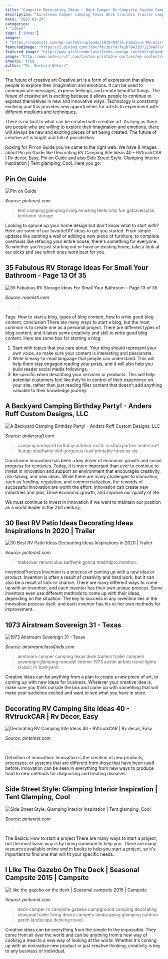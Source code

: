 ```yaml
---
title: "Campsite Decorating Ideas ~ Deck Camper Rv Campsite Gazebo Campground Camping Decorating Seasonal Trailer Living Decks Campers Landscaping Glamping Outdoor Porch Landscape Decking Travel"
description: "Airstream camper camping texas deck trailers trailer campers sovereign glamping remodel interior 1973 austin airbnb travel lights classic rv backyard"
date: "2023-01-29"
categories:
- "ideas"
tags: ["ideas"]
images:
- "https://roomisti.com/wp-content/uploads/2019/04/35-Fabulous-RV-Storage-Ideas-For-Small-Your-Bathroom-13-640x853.jpg"
featuredImage: "https://i.pinimg.com/736x/fe/1b/79/fe1b7943107125bad7ce300d80a663a3.jpg"
featured_image: "http://www.airstreamclassifieds.com/wp-content/uploads/2015/09/717380.jpg"
image: "http://www.andersruff.com/custom-printable-parties/wp-content/uploads/2012/09/outdoor-backyard-camping-party-ideas-06.jpg"
ShowToc: true
author: "Dr. Barbara Waters"
---
```



The future of creative art
Creative art is a form of expression that allows people to explore their imagination and emotions. It can be used to communicate messages, express feelings, and create beautiful things.
The future of creative art is exciting because it allows people to continue to express themselves in new and innovative ways. Technology is constantly evolving and this provides new opportunities for artists to experiment with different mediums and techniques.

There is no limit to what can be created with creative art. As long as there are people who are willing to explore their imagination and emotions, there will always be new and exciting pieces of art being created. The future of creative art is bright and full of possibilities.

	

		
looking for Pin on Guide you've came to the right web. We have 8 Images about Pin on Guide like Decorating RV Camping Site Ideas 40 - RVtruckCAR | Rv decor, Easy, Pin on Guide and also Side Street Style: Glamping Interior inspiration | Tent glamping, Cool. Here you go:
		
    
## Pin On Guide

<img loading=lazy src="https://i.pinimg.com/736x/fe/1b/79/fe1b7943107125bad7ce300d80a663a3.jpg" onerror="this.onerror=null;this.src='https://tse1.mm.bing.net/th?id=OIP.rrdNgl4Lg2xDxIj5FZYc8gHaHU&amp;pid=15.1';" alt="Pin on Guide">

_Source: pinterest.com_

>tent camping glamping living amazing tents cool fun gotravelsplan bedroom storage. 

	

Looking to spruce up your home design but don't know what to start with? Here are some of our favoriteDIY ideas to get you started. From simple updates like painting a wall or adding a new piece of furniture, to complete overhauls like refacing your entire house, there's something for everyone. So whether you're just starting out or have an existing home, take a look at our picks and see which ones work best for you.

    
## 35 Fabulous RV Storage Ideas For Small Your Bathroom - Page 13 Of 35

<img loading=lazy src="https://roomisti.com/wp-content/uploads/2019/04/35-Fabulous-RV-Storage-Ideas-For-Small-Your-Bathroom-13-640x853.jpg" onerror="this.onerror=null;this.src='https://tse3.mm.bing.net/th?id=OIP.w5E8xu7s9R124bmqfybCxAHaJ3&amp;pid=15.1';" alt="35 Fabulous RV Storage Ideas For Small Your Bathroom - Page 13 of 35">

_Source: roomisti.com_

>. 

	

Tags: How to start a blog, types of blog content, how to write good blog content, conclusion
There are many ways to start a blog, but the most common is to create one as a personal project. There are different types of blog content, and it takes some creativity and skill to write good blog content. Here are some tips for starting a blog:
1. Start with topics that you care about. Your blog should represent your own voice, so make sure your content is interesting and passionate.
2. Write in easy-to-read language that people can understand. This will help them stay engaged reading your posts, and it will also help you build reader social media followings.
3. Be specific when describing your services or products. This will help potential customers feel like they’re in control of their experience on your site, rather than just reading filler content that doesn’t add anything valuable to their knowledge journey. 

    
## A Backyard Camping Birthday Party! - Anders Ruff Custom Designs, LLC

<img loading=lazy src="http://www.andersruff.com/custom-printable-parties/wp-content/uploads/2012/09/outdoor-backyard-camping-party-ideas-06.jpg" onerror="this.onerror=null;this.src='https://tse1.mm.bing.net/th?id=OIP.cJgjbQrUSOU1wTIrqrnrvAHaE8&amp;pid=15.1';" alt="A Backyard Camping Birthday Party! - Anders Ruff Custom Designs, LLC">

_Source: andersruff.com_

>camping backyard birthday outdoor rustic custom parties andersruff lounge stephanie told gorgeous read printable hostess via. 

	

Conclusion
Innovation has been a key driver of economic growth and social progress for centuries. Today, it is more important than ever to continue to invest in innovation and support an environment that encourages creativity, risk-taking, and new ideas.
While there are many challenges to innovation, such as funding, regulation, and commercialization, the rewards of successful innovation are worth the effort. Innovation can create new industries and jobs, Drive economic growth, and improve our quality of life.

We must continue to invest in innovation if we want to maintain our position as a world leader in the 21st century.

    
## 30 Best RV Patio Ideas Decorating Ideas Inspirations In 2020 | Trailer

<img loading=lazy src="https://i.pinimg.com/originals/44/98/2f/44982f05c7d368900f4e0ef3c55f0072.jpg" onerror="this.onerror=null;this.src='https://tse1.mm.bing.net/th?id=OIP.bbWjFrHB_hd5hOFqg6YzpQHaEL&amp;pid=15.1';" alt="30 Best RV Patio Ideas Decorating Ideas Inspirations in 2020 | Trailer">

_Source: pinterest.com_

>makeover ranunculus zarifemk gonca madridpro moolton. 

	

InventionProcess
Invention is a process of coming up with a new idea or product. Invention is often a result of creativity and hard work, but it can also be a result of luck or chance. There are many different ways to come up with an invention, and each inventor has their own unique process. Some inventors even use different methods to come up with their ideas, depending on the situation. The key to success in any invention lies in the innovation process itself, and each inventor has his or her own methods for improvement.

    
## 1973 Airstream Sovereign 31 - Texas

<img loading=lazy src="http://www.airstreamclassifieds.com/wp-content/uploads/2015/09/717380.jpg" onerror="this.onerror=null;this.src='https://tse4.mm.bing.net/th?id=OIP._iqAvl2PR-RltGuZ8VfhsQHaFj&amp;pid=15.1';" alt="1973 Airstream Sovereign 31 - Texas">

_Source: airstreamclassifieds.com_

>airstream camper camping texas deck trailers trailer campers sovereign glamping remodel interior 1973 austin airbnb travel lights classic rv backyard. 

	

Creative ideas can be anything from a plan to create a new piece of art, to coming up with new ideas for business. Whatever your creative idea is, make sure you think outside the box and come up with something that will make your audience excited and want to see what you have in store.

    
## Decorating RV Camping Site Ideas 40 - RVtruckCAR | Rv Decor, Easy

<img loading=lazy src="https://i.pinimg.com/736x/78/46/ad/7846adfdeb39467b2440cb38fab0bb69.jpg" onerror="this.onerror=null;this.src='https://tse2.mm.bing.net/th?id=OIP.wJ7g3hFHbGc-2PC3SyIDqAHaE9&amp;pid=15.1';" alt="Decorating RV Camping Site Ideas 40 - RVtruckCAR | Rv decor, Easy">

_Source: pinterest.com_

>. 

	

Definition of innovation:
Innovation is the creation of new products, processes, or systems that are different from those that have been used before. Innovation can be seen in everything from new ways to produce food to new methods for diagnosing and treating diseases.

    
## Side Street Style: Glamping Interior Inspiration | Tent Glamping, Cool

<img loading=lazy src="https://i.pinimg.com/736x/3e/48/9d/3e489dbf86dde7f48e1b5f13d9230a34.jpg" onerror="this.onerror=null;this.src='https://tse3.mm.bing.net/th?id=OIP.O-kAsfYG4W9SnneqhlUP4wHaH-&amp;pid=15.1';" alt="Side Street Style: Glamping Interior inspiration | Tent glamping, Cool">

_Source: pinterest.com_

>. 

	

The Basics: How to start a project
There are many ways to start a project, but the most basic way is by hiring someone to help you. There are many resources available online and in books to help you start a project, so it's important to find one that will fit your specific needs.

    
## I Like The Gazebo On The Deck | Seasonal Campsite 2015 | Campsite

<img loading=lazy src="https://i.pinimg.com/736x/55/9b/46/559b46cf6bf31cc74651332c26d5fd7d.jpg" onerror="this.onerror=null;this.src='https://tse4.mm.bing.net/th?id=OIP._TQIEWrsxW55_Pmsmq9QswHaD4&amp;pid=15.1';" alt="I like the gazebo on the deck | Seasonal campsite 2015 | Campsite">

_Source: pinterest.com_

>deck camper rv campsite gazebo campground camping decorating seasonal trailer living decks campers landscaping glamping outdoor porch landscape decking travel. 

	

Creative ideas can be everything from the simple to the impossible. They come from all over the world and can be anything from a new way of cooking a meal to a new way of looking at the world. Whether it's coming up with an innovative new product or just creative thinking, creativity is key to any business or individual.

